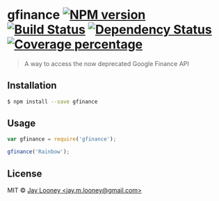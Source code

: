 # gfinance [![NPM version][npm-image]][npm-url] [![Build Status][travis-image]][travis-url] [![Dependency Status][daviddm-image]][daviddm-url] [![Coverage percentage][coveralls-image]][coveralls-url]
> A way to access the now deprecated Google Finance API

## Installation

```sh
$ npm install --save gfinance
```

## Usage

```js
var gfinance = require('gfinance');

gfinance('Rainbow');
```
## License

MIT © [Jay Looney &lt;jay.m.looney@gmail.com&gt;](http://www.jaylooney.us)


[npm-image]: https://badge.fury.io/js/gfinance.svg
[npm-url]: https://npmjs.org/package/gfinance
[travis-image]: https://travis-ci.org/zenware/gfinance.svg?branch=master
[travis-url]: https://travis-ci.org/zenware/gfinance
[daviddm-image]: https://david-dm.org/zenware/gfinance.svg?theme=shields.io
[daviddm-url]: https://david-dm.org/zenware/gfinance
[coveralls-image]: https://coveralls.io/repos/zenware/gfinance/badge.svg?branch=master
[coveralls-url]: https://coveralls.io/r/zenware/gfinance?branch=master
